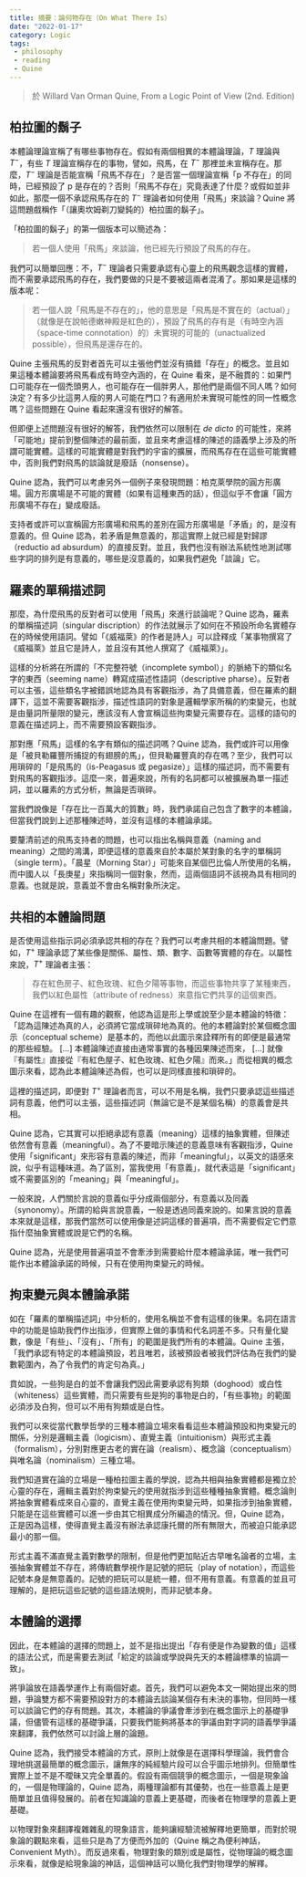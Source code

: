 ```yaml
---
title: 摘要：論何物存在（On What There Is）
date: "2022-01-17"
category: Logic
tags:
 - philosophy
 - reading
 - Quine
---
```


> 於 Willard Van Orman Quine, From a Logic Point of View (2nd. Edition)

## 柏拉圖的鬍子

本體論理論宣稱了有哪些事物存在。假如有兩個相異的本體論理論，$T$ 理論與 $T^-$，有些 $T$ 理論宣稱存在的事物，譬如，飛馬，在 $T^-$ 那裡並未宣稱存在。那麼，$T^-$ 理論是否能宣稱「飛馬不存在」？是否當一個理論宣稱「p 不存在」的同時，已經預設了 p 是存在的？否則「飛馬不存在」究竟表達了什麼？或假如並非如此，那麼一個不承認飛馬存在的 $T^-$ 理論者如何使用「飛馬」來談論？Quine 將這問題戲稱作「（讓奧坎姆剃刀變鈍的）柏拉圖的鬍子」。

「柏拉圖的鬍子」的第一個版本可以簡述為：

> 若一個人使用「飛馬」來談論，他已經先行預設了飛馬的存在。

我們可以簡單回應：不，$T^-$ 理論者只需要承認有心靈上的飛馬觀念這樣的實體，而不需要承認飛馬的存在，我們要做的只是不要被這兩者混淆了。那如果是這樣的版本呢：

> 若一個人說「飛馬是不存在的」，他的意思是「飛馬是不實在的（actual）」（就像是在說帕德嫩神殿是紅色的），預設了飛馬的存有是（有時空內涵（space-time connotation）的）未實現的可能的（unactualized possible），但飛馬是還存在的。

Quine 主張飛馬的反對者首先可以主張他們並沒有搞錯「存在」的概念。並且如果這種本體論要將飛馬看成有時空內涵的，在 Quine 看來，是不融貫的：如果門口可能存在一個禿頭男人，也可能存在一個胖男人，那他們是兩個不同人嗎？如何決定？有多少比這男人瘦的男人可能在門口？有適用於未實現可能性的同一性概念嗎？這些問題在 Quine 看起來還沒有很好的解答。

但即便上述問題沒有很好的解答，我們依然可以限制在 *de dicto* 的可能性，來將「可能地」提前到整個陳述的最前面，並且來考慮這樣的陳述的語義學上涉及的所謂可能實體。這樣的可能實體是對我們的宇宙的擴展，而飛馬存在在這些可能實體中，否則我們對飛馬的談論就是廢話（nonsense）。

Quine 認為，我們可以考慮另外一個例子來發現問題：柏克萊學院的圓方形廣場。圓方形廣場是不可能的實體（如果有這種東西的話），但這似乎不會讓「圓方形廣場不存在」變成廢話。

支持者或許可以宣稱圓方形廣場和飛馬的差別在圓方形廣場是「矛盾」的，是沒有意義的。但 Quine 認為，若矛盾是無意義的，那這實際上就已經是對歸謬（reductio ad absurdum）的直接反對。並且，我們也沒有辦法系統性地測試哪些字詞的排列是有意義的，哪些是沒意義的，如果我們避免「談論」它。

## 羅素的單稱描述詞

那麼，為什麼飛馬的反對者可以使用「飛馬」來進行談論呢？Quine 認為，羅素的單稱描述詞（singular discription）的作法就展示了如何在不預設所命名實體存在的時候使用語詞。譬如「《威福萊》的作者是詩人」可以詮釋成「某事物撰寫了《威福萊》並且它是詩人，並且沒有其他人撰寫了《威福萊》」。

這樣的分析將在所謂的「不完整符號（incomplete symbol）」的脈絡下的類似名字的東西（seeming name）轉寫成描述性語詞（descriptive pharse）。反對者可以主張，這些類名字被錯誤地認為具有客觀指涉，為了具備意義，但在羅素的翻譯下，這並不需要客觀指涉，描述性語詞的對象是邏輯學家所稱的約束變元，也就是由量詞所量限的變元，應該沒有人會宣稱這些拘束變元需要存在。這樣的語句的意義在描述詞上，而不需要預設客觀指涉。

那對應「飛馬」這樣的名字有類似的描述詞嗎？Quine 認為，我們或許可以用像是「被貝勒羅豐所捕捉的有翅膀的馬」，但貝勒羅豐真的存在嗎？至少，我們可以用瑣碎的「是飛馬的（is-Peagasus 或 pegasize）」這樣的描述詞，而不需要有對飛馬的客觀指涉。這麼一來，普遍來說，所有的名詞都可以被擴展為單一描述詞，並以羅素的方式分析，無論是否瑣碎。

當我們說像是「存在比一百萬大的質數」時，我們承諾自己包含了數字的本體論，但當我們說到上述那種陳述時，並沒有這樣的本體論承諾。

要釐清前述的飛馬支持者的問題，也可以指出名稱與意義（naming and meaning）之間的鴻溝，即便這樣的意義來自於本屬於某對象的名字的單稱詞（single term）。「晨星（Morning Star）」可能來自某個巴比倫人所使用的名稱，而中國人以「長庚星」來指稱同一個對象，然而，這兩個語詞不該視為具有相同的意義。也就是說，意義並不會由名稱對象所決定。

## 共相的本體論問題

是否使用這些指示詞必須承認共相的存在？我們可以考慮共相的本體論問題。譬如，$T^+$ 理論承認了某些像是關係、屬性、類、數字、函數等實體的存在。以屬性來說，$T^+$ 理論者主張：

>存在紅色房子、紅色玫瑰、紅色夕陽等事物，而這些事物共享了某種東西，我們以紅色屬性（attribute of redness）來意指它們共享的這個東西。

Quine 在這裡有一個有趣的觀察，他認為這是形上學或說至少是本體論的特徵：「認為這陳述為真的人，必須將它當成瑣碎地為真的。他的本體論對於某個概念圖示（conceptual scheme）是基本的，而他以此圖示來詮釋所有的即便是最通常的那些經驗。 \[...\] 本體論陳述直接由通常事實的各種因果陳述而來， \[...\] 就像『有屬性』直接從『有紅色屋子、紅色玫瑰、紅色夕陽』而來。」而從相異的概念圖示來看，認為此本體論陳述為假，也可以是同樣直接和瑣碎的。

這裡的描述詞，即便對 $T^+$ 理論者而言，可以不用是名稱，我們只要承認這些描述詞有意義，他們可以主張，這些描述詞（無論它是不是某個名稱）的意義會是共相。

Quine 認為，它其實可以拒絕承認有意義（meaning）這樣的抽象實體，但陳述依然會有意義（meaningful）。為了不要暗示陳述的意義意味有客觀指涉，Quine 使用「significant」來形容有意義的陳述，而非「meaningful」，以英文的語感來說，似乎有這種味道。為了區別，當我使用「有意義」，就代表這是「significant」或不需要區別的「meaning」與「meaningful」。

一般來說，人們關於言說的意義似乎分成兩個部分，有意義以及同義（synonomy）。所謂的給與言說意義，一般是透過同義來說的。如果言說的意義本來就是這樣，那我們當然可以使用像是述詞這樣的普遍項，而不需要假定它們意指什麼抽象實體或說是它們的名稱。

Quine 認為，光是使用普遍項並不會牽涉到需要給什麼本體論承諾，唯一我們可能作出本體論承諾的時候，只有在使用拘束變元的時候。

## 拘束變元與本體論承諾

如在「羅素的單稱描述詞」中分析的，使用名稱並不會有這樣的後果。名詞在語言中的功能是協助我們作出指涉，但實際上做的事情和代名詞差不多。只有量化變數，像是「有些」、「沒有」、「所有」的範圍是我們所有的本體論。Quine 主張，「我們承認有特定的本體論預設，若且唯若，該被預設者被我們評估為在我們的變數範圍內，為了令我們的肯定句為真。」

賁如說，一些狗是白的並不會讓我們因此需要承認有狗類（doghood）或白性（whiteness）這些實體，而只需要有些是狗的事物是白的，「有些事物」的範圍必須涉及白狗，但可以不用有狗類或是白性。

我們可以來從當代數學哲學的三種本體論立場來看看這些本體論預設和拘束變元的關係，分別是邏輯主義（logicism）、直覺主義（intuitionism）與形式主義（formalism），分別對應更古老的實在論（realism）、概念論（conceptualism）與唯名論（nominalism）三種立場。

我們知道實在論的立場是一種柏拉圖主義的學說，認為共相與抽象實體都是獨立於心靈的存在，邏輯主義對於拘束變元的使用就指涉到這些種種抽象實體。概念論則將抽象實體看成來自心靈的，直覺主義在使用拘束變元時，如果指涉到抽象實體，只能是在這些實體可以進一步由其它相異成分所編造的情況。但，Quine 認為，正是因為這樣，使得直覺主義沒有辦法承認康托爾的所有無限大，而被迫只能承認最小的那一個。

形式主義不滿直覺主義對數學的限制，但是他們更加貼近古早唯名論者的立場，主張抽象實體並不存在，將傳統數學視作是記號的把玩（play of notation），而這些記號本身是無意義的。記號的把玩可以是統一體，但不用有意義。有意義的並且可理解的，是把玩這些記號的這些語法規則，而非記號本身。

## 本體論的選擇

因此，在本體論的選擇的問題上，並不是指出提出「存有便是作為變數的值」這樣的語法公式，而是需要去測試「給定的談論或學說與先天的本體論標準的協調一致」。

將爭論放在語義學運作上有兩個好處。首先，我們可以避免本文一開始提出來的問題，爭論雙方都不需要預設對方的本體論去談論某個存有未決的事物，但同時一樣可以談論它們的存有問題。其次，本體論的爭議會牽涉到在概念圖示上的基礎爭議，但儘管有這樣的基礎爭議，只要我們能夠將基本的爭議由對字詞的語義學爭議來翻譯，我們依然可以討論上層的論題。

Quine 認為，我們接受本體論的方式，原則上就像是在選擇科學理論，我們會合理地挑選最簡單的概念圖示，讓無序的純經驗片段可以合乎圖示地排列。但簡單性實際上並不是不曖昧又完全單義的。假設有兩個競爭的概念圖示，一個是現象論的，一個是物理論的，Quine 認為，兩種理論都有其優勢，也在一些意義上是更簡單並且值得發展的。前者在知識論的意義上更基礎，而後者在物理學的意義上更基礎。

以物理對象來翻譯複雜雜亂的現象語言，能夠讓經驗流被解釋地更簡單，而對於現象論的觀點來看，這些只是為了方便而外加的（Quine 稱之為便利神話，Convenient Myth）。而反過來看，物理對象的類別或是屬性，從物理論的概念圖示來看，就像是給現象論的神話，這個神話可以簡化我們對物理學的解釋。